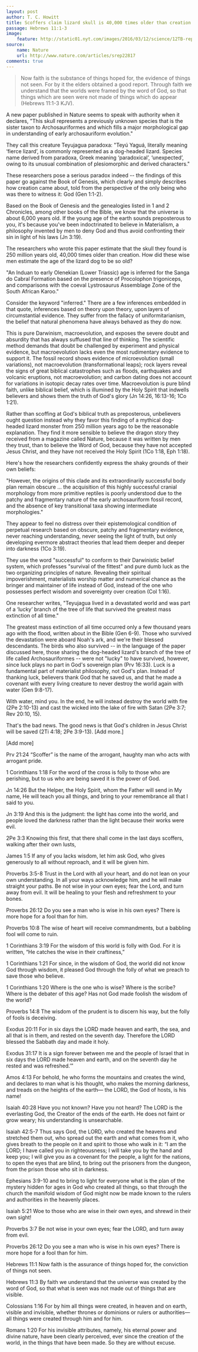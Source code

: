 ```yaml
---
layout: post
author: T. C. Howitt
title: Scoffers claim lizard skull is 40,000 times older than creation
passage: Hebrews 11:1-3
image:
    feature: http://static01.nyt.com/images/2016/03/12/science/12TB-reptile/12TB-reptile-articleLarge.jpg
source:
    name: Nature
    url: http://www.nature.com/articles/srep22817
comments: true
---
```


> Now faith is the substance of things hoped for, the evidence of things not seen.  For by it the elders obtained a good report.  Through faith we understand that the worlds were framed by the word of God, so that things which are seen were not made of things which do appear (Hebrews 11:1-3 KJV).

A new paper published in Nature seems to speak with authority when it declares, "This skull represents a previously unknown species that is the sister taxon to Archosauriformes and which fills a major morphological gap in understanding of early archosauriform evolution."

They call this creature Teyujagua paradoxa: "Teyú Yaguá, literally meaning ‘fierce lizard’, is commonly represented as a dog-headed lizard. Species name derived from paradoxa, Greek meaning ‘paradoxical’, ‘unexpected’, owing to its unusual combination of plesiomorphic and derived characters."

These researchers pose a serious paradox indeed -- the findings of this paper go against the Book of Genesis, which clearly and simply describes how creation came about, told from the perspective of the only being who was there to witness it: God (Gen 1:1-2).

Based on the Book of Genesis and the genealogies listed in 1 and 2 Chronicles, among other books of the Bible, we know that the universe is about 6,000 years old.  If the young age of the earth sounds preposterous to you, it's because you've been indoctrinated to believe in Materialism, a philosophy invented by men to deny God and thus avoid confronting their sin in light of his laws (Jn 3:19).

The researchers who wrote this paper estimate that the skull they found is 250 million years old, 40,000 times older than creation.  How did these wise men estimate the age of the lizard dog to be so old?

"An Induan to early Olenekian (Lower Triassic) age is inferred for the Sanga do Cabral Formation based on the presence of Procolophon trigoniceps, and comparisons with the coeval Lystrosaurus Assemblage Zone of the South African Karoo."

Consider the keyword "inferred."  There are a few inferences embedded in that quote, inferences based on theory upon theory, upon layers of circumstantial evidence.  They suffer from the fallacy of uniformitarianism, the belief that natural phenomena have always behaved as they do now.

This is pure Darwinism, macroevolution, and exposes the severe doubt and absurdity that has always suffused that line of thinking.  The scientific method demands that doubt be challenged by experiment and physical evidence, but macroevolution lacks even the most rudimentary evidence to support it.  The fossil record shows evidence of microevolution (small variations), not macroevolution (transformational leaps); rock layers reveal the signs of great biblical catastrophes such as floods, earthquakes and volcanic eruptions, not macroevolution; and carbon dating does not account for variations in isotopic decay rates over time.  Macroevolution is pure blind faith, unlike biblical belief, which is illumined by the Holy Spirit that indwells believers and shows them the truth of God's glory (Jn 14:26, 16:13-16; 1Co 1:21).

Rather than scoffing at God's biblical truth as preposterous, unbelievers ought question instead why they favor this finding of a mythical dog-headed lizard monster from 250 million years ago to be the reasonable explanation.  They find it more sensible to believe the dragon story they received from a magazine called Nature, because it was written by men they trust, than to believe the Word of God, because they have not accepted Jesus Christ, and they have not received the Holy Spirit (1Co 1:18, Eph 1:18).

Here's how the researchers confidently express the shaky grounds of their own beliefs:

"However, the origins of this clade and its extraordinarily successful body plan remain obscure ... the acquisition of this highly successful cranial morphology from more primitive reptiles is poorly understood due to the patchy and fragmentary nature of the early archosauriform fossil record, and the absence of key transitional taxa showing intermediate morphologies."

They appear to feel no distress over their epistemological condition of perpetual research based on obscure, patchy and fragmentary evidence, never reaching understanding, never seeing the light of truth, but only developing evermore abstract theories that lead them deeper and deeper into darkness (1Co 3:19).

They use the word "successful" to conform to their Darwinistic belief system, which professes "survival of the fittest" and pure dumb luck as the two organizing principles of nature.  Revealing their spiritual impoverishment, materialists worship matter and numerical chance as the bringer and maintainer of life instead of God, instead of the one who possesses perfect wisdom and sovereignty over creation (Col 1:16).

One researcher writes, "Teyujagua lived in a devastated world and was part of a ‘lucky’ branch of the tree of life that survived the greatest mass extinction of all time."

The greatest mass extinction of all time occurred only a few thousand years ago with the flood, written about in the Bible (Gen 6-9).  Those who survived the devastation were aboard Noah's ark, and we're their blessed descendants.  The birds who also survived -- in the language of the paper discussed here, those sharing the dog-headed lizard's branch of the tree of life called Archosauriformes -- were not "lucky" to have survived, however, since luck plays no part in God's sovereign plan (Prv 16:33).  Luck is a fundamental part of materialist philosophy, not God's plan.  Instead of thanking luck, believers thank God that he saved us, and that he made a covenant with every living creature to never destroy the world again with water (Gen 9:8-17).

With water, mind you.  In the end, he will instead destroy the world with fire (2Pe 2:10-13) and cast the wicked into the lake of fire with Satan (2Pe 3:7; Rev 20:10, 15).

That's the bad news.  The good news is that God's children in Jesus Christ will be saved (2Ti 4:18; 2Pe 3:9-13).  [Add more.]

[Add more]

Prv 21:24
“Scoffer” is the name of the arrogant, haughty man who acts with arrogant pride.

1 Corinthians 1:18
For the word of the cross is folly to those who are perishing, but to us who are being saved it is the power of God.

Jn 14:26
But the Helper, the Holy Spirit, whom the Father will send in My name, He will teach you all things, and bring to your remembrance all that I said to you.

Jn 3:19
And this is the judgment: the light has come into the world, and people loved the darkness rather than the light because their works were evil.

2Pe 3:3
Knowing this first, that there shall come in the last days scoffers, walking after their own lusts,

James 1:5
If any of you lacks wisdom, let him ask God, who gives generously to all without reproach, and it will be given him.

Proverbs 3:5-8
Trust in the Lord with all your heart, and do not lean on your own understanding.  In all your ways acknowledge him, and he will make straight your paths.  Be not wise in your own eyes; fear the Lord, and turn away from evil.  It will be healing to your flesh and refreshment to your bones.

Proverbs 26:12
Do you see a man who is wise in his own eyes? There is more hope for a fool than for him.

Proverbs 10:8
The wise of heart will receive commandments, but a babbling fool will come to ruin.

1 Corinthians 3:19
For the wisdom of this world is folly with God. For it is written, “He catches the wise in their craftiness,”

1 Corinthians 1:21
For since, in the wisdom of God, the world did not know God through wisdom, it pleased God through the folly of what we preach to save those who believe.

1 Corinthians 1:20
Where is the one who is wise? Where is the scribe? Where is the debater of this age? Has not God made foolish the wisdom of the world?

Proverbs 14:8
The wisdom of the prudent is to discern his way, but the folly of fools is deceiving.

Exodus 20:11
For in six days the LORD made heaven and earth, the sea, and all that is in them, and rested on the seventh day. Therefore the LORD blessed the Sabbath day and made it holy.

Exodus 31:17
It is a sign forever between me and the people of Israel that in six days the LORD made heaven and earth, and on the seventh day he rested and was refreshed.’”

Amos 4:13
For behold, he who forms the mountains and creates the wind, and declares to man what is his thought, who makes the morning darkness, and treads on the heights of the earth— the LORD, the God of hosts, is his name!

Isaiah 40:28
Have you not known? Have you not heard? The LORD is the everlasting God, the Creator of the ends of the earth. He does not faint or grow weary; his understanding is unsearchable.

Isaiah 42:5-7
Thus says God, the LORD, who created the heavens and stretched them out, who spread out the earth and what comes from it, who gives breath to the people on it and spirit to those who walk in it: “I am the LORD; I have called you in righteousness; I will take you by the hand and keep you; I will give you as a covenant for the people, a light for the nations, to open the eyes that are blind, to bring out the prisoners from the dungeon, from the prison those who sit in darkness.

Ephesians 3:9-10
and to bring to light for everyone what is the plan of the mystery hidden for ages in God who created all things, so that through the church the manifold wisdom of God might now be made known to the rulers and authorities in the heavenly places.

Isaiah 5:21
Woe to those who are wise in their own eyes, and shrewd in their own sight!

Proverbs 3:7
Be not wise in your own eyes; fear the LORD, and turn away from evil.

Proverbs 26:12
Do you see a man who is wise in his own eyes? There is more hope for a fool than for him.

Hebrews 11:1
Now faith is the assurance of things hoped for, the conviction of things not seen.

Hebrews 11:3
By faith we understand that the universe was created by the word of God, so that what is seen was not made out of things that are visible.

Colossians 1:16
For by him all things were created, in heaven and on earth, visible and invisible, whether thrones or dominions or rulers or authorities—all things were created through him and for him.

Romans 1:20
For his invisible attributes, namely, his eternal power and divine nature, have been clearly perceived, ever since the creation of the world, in the things that have been made. So they are without excuse.